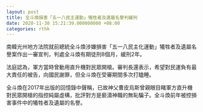```yaml
---
layout: post
title: 全斗煥損害「五一八民主運動」犧牲者及遺屬名譽判緩刑
date: 2020-11-30 15:21:39.000000000 +08:00
categories: rthk
---
```


南韓光州地方法院就前總統全斗煥涉嫌損害「五一八民主化運動」犧牲者及遺屬名譽案作出一審宣判，判處全斗煥有期徒刑8個月，緩刑2年。

法庭認為，軍方當時曾動用直升機對民眾開槍。審判長還表示，希望對民運負有最大責任的被告，向國民謝罪，但全斗煥在受審期間多次打瞌睡。

全斗煥在2017年出版的回憶錄中聲稱，已故神父曹皮烏斯曾親眼目睹軍方直升機對民眾開槍的指控純屬虛構，批評對方是褻瀆神職的無恥騙子。全斗煥前年被控損害事件中的犧牲者及遺屬的名譽。
